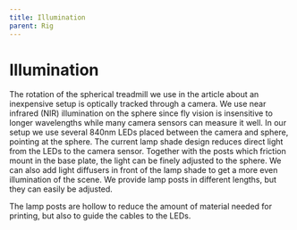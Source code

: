```yaml
---
title: Illumination
parent: Rig
---
```


# Illumination

The rotation of the spherical treadmill we use in the article about an inexpensive setup is optically tracked through a camera. We use near infrared (NIR) illumination on the sphere since fly vision is insensitive to longer wavelengths while many camera sensors can measure it well. In our setup we use several 840nm LEDs placed between the camera and sphere, pointing at the sphere. The current lamp shade design reduces direct light from the LEDs to the camera sensor. Together with the posts which friction mount in the base plate, the light can be finely adjusted to the sphere. We can also add light diffusers in front of the lamp shade to get a more even illumination of the scene. We provide lamp posts in different lengths, but they can easily be adjusted.

The lamp posts are hollow to reduce the amount of material needed for printing, but also to guide the cables to the LEDs.